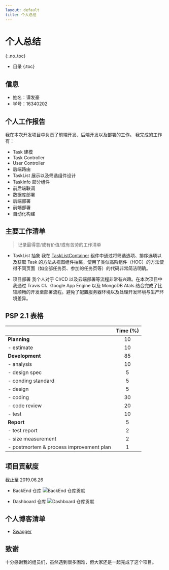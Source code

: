 ```yaml
---
layout: default
title: 个人总结
---
```


# 个人总结

{:.no_toc}

- 目录
  {:toc}

## 信息

- 姓名：谭发豪
- 学号：16340202

## 个人工作报告

我在本次开发项目中负责了前端开发、后端开发以及部署的工作。
我完成的工作有：

- Task 建模
- Task Controller
- User Controller
- 后端路由
- TaskList 展示以及筛选组件设计
- TaskInfo 部分组件
- 前后端联调
- 数据库部署
- 后端部署
- 前端部署
- 自动化构建

## 主要工作清单

> 记录最得意/或有价值/或有苦劳的工作清单

- TaskList 抽象
  我在 [TaskListContainer](https://github.com/swsad-team/FrontEnd/blob/master/src/components/TaskListContainer.jsx) 组件中通过将筛选选项、排序选项以及获取 Task 的方法从视图组件抽离，使用了类似高阶组件（HOC）的方法使得不同页面（如全部任务页、参加的任务页等）的代码非常简洁明确。

- 项目部署
  我个人对于 CI/CD 以及云端部署等流程非常有兴趣。在本次项目中我通过 Travis CI、Google App Engine 以及 MongoDB Atals 结合完成了比较顺畅的开发至部署流程。避免了配置服务器环境以及处理开发环境与生产环境差异。

## PSP 2.1 表格

|                                         | Time (%) |
| :-------------------------------------- | :------: |
| **Planning**                            |    10    |
| - estimate                              |    10    |
| **Development**                         |    85    |
| - analysis                              |    10    |
| - design spec                           |    5     |
| - conding standard                      |    5     |
| - design                                |    5     |
| - coding                                |    30    |
| - code review                           |    20    |
| - test                                  |    10    |
| **Report**                              |    5     |
| - test report                           |    2     |
| - size measurement                      |    2     |
| - postmortem & process improvement plan |    1     |

## 项目贡献度

截止至 2019.06.26

- BackEnd 仓库
  ![BackEnd 仓库贡献](pics/1.jpg)

- Dashboard 仓库
  ![Dashboard 仓库贡献](pics/2.jpg)

## 个人博客清单

- [Swagger]()

## 致谢

十分感谢我的组员们，虽然遇到很多困难，但大家还是一起完成了这个项目。
